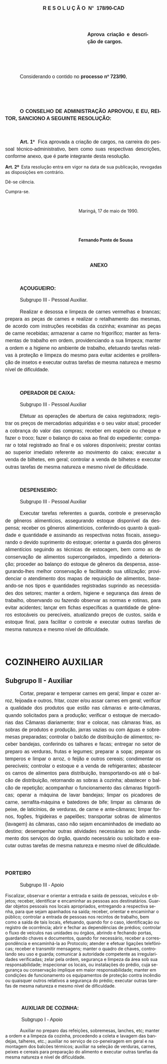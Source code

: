 <body lang=PT-BR style='tab-interval:35.4pt'>

<div class=Section1>

<p class=MsoNormal align=center style='text-align:center;line-height:17.4pt'><b
style='mso-bidi-font-weight:normal'><span style='font-size:12.0pt;mso-bidi-font-size:
10.0pt;font-family:Arial'><![if !supportEmptyParas]>&nbsp;<![endif]><o:p></o:p></span></b></p>

<p class=MsoNormal align=center style='text-align:center;line-height:17.4pt'><b
style='mso-bidi-font-weight:normal'><span style='font-size:12.0pt;mso-bidi-font-size:
10.0pt;font-family:Arial'>R E S O L U Ç Ã O<span style="mso-spacerun: yes"> 
</span>N°<span style="mso-spacerun: yes">  </span>178/90-CAD<o:p></o:p></span></b></p>

<p class=MsoNormal style='margin-top:0cm;margin-right:32.4pt;margin-bottom:
0cm;margin-left:144.0pt;margin-bottom:.0001pt;line-height:17.4pt'><b
style='mso-bidi-font-weight:normal'><span style='font-size:12.0pt;mso-bidi-font-size:
10.0pt;font-family:Arial'><![if !supportEmptyParas]>&nbsp;<![endif]><o:p></o:p></span></b></p>

<p class=MsoNormal style='margin-top:0cm;margin-right:32.4pt;margin-bottom:
0cm;margin-left:144.0pt;margin-bottom:.0001pt;line-height:17.4pt'><b
style='mso-bidi-font-weight:normal'><span style='font-size:12.0pt;mso-bidi-font-size:
10.0pt;font-family:Arial'><![if !supportEmptyParas]>&nbsp;<![endif]><o:p></o:p></span></b></p>

<p class=MsoNormal style='margin-top:0cm;margin-right:32.4pt;margin-bottom:
0cm;margin-left:7.0cm;margin-bottom:.0001pt;text-align:justify;line-height:
17.4pt'><b style='mso-bidi-font-weight:normal'><span style='font-size:12.0pt;
mso-bidi-font-size:10.0pt;font-family:Arial'>Aprova criação e descrição de
cargos.<o:p></o:p></span></b></p>

<p class=MsoNormal style='line-height:17.4pt'><span style='font-size:12.0pt;
mso-bidi-font-size:10.0pt;font-family:Arial'><![if !supportEmptyParas]>&nbsp;<![endif]><o:p></o:p></span></p>

<p class=MsoNormal style='line-height:17.4pt'><span style='font-size:12.0pt;
mso-bidi-font-size:10.0pt;font-family:Arial'><![if !supportEmptyParas]>&nbsp;<![endif]><o:p></o:p></span></p>

<p class=MsoNormal style='text-indent:35.45pt;line-height:17.4pt'><span
style='font-size:12.0pt;mso-bidi-font-size:10.0pt;font-family:Arial'>Considerando
o contido no <b>processo nº 723/90</b>,<o:p></o:p></span></p>

<p class=MsoNormal style='text-indent:35.45pt;line-height:17.4pt'><span
style='font-size:12.0pt;mso-bidi-font-size:10.0pt;font-family:Arial'><![if !supportEmptyParas]>&nbsp;<![endif]><o:p></o:p></span></p>

<p class=MsoNormal style='text-indent:35.45pt;line-height:17.4pt'><span
style='font-size:12.0pt;mso-bidi-font-size:10.0pt;font-family:Arial'><![if !supportEmptyParas]>&nbsp;<![endif]><o:p></o:p></span></p>

<p class=MsoNormal style='margin-right:2.45pt;text-align:justify;text-indent:
35.45pt;line-height:17.4pt'><b><span style='font-size:12.0pt;mso-bidi-font-size:
10.0pt;font-family:Arial'>O CONSELHO DE ADMINISTRAÇÃO APROVOU, E EU, REITOR,
SANCIONO A SEGUINTE RESOLUÇÃO:<o:p></o:p></span></b></p>

<p class=MsoNormal style='margin-right:2.45pt;text-indent:35.45pt;line-height:
17.4pt'><span style='font-size:12.0pt;mso-bidi-font-size:10.0pt;font-family:
Arial'><![if !supportEmptyParas]>&nbsp;<![endif]><o:p></o:p></span></p>

<p class=MsoNormal style='margin-right:2.45pt;text-align:justify;text-indent:
35.45pt;line-height:17.4pt'><b><span style='font-size:12.0pt;mso-bidi-font-size:
10.0pt;font-family:Arial'>Art. 1º<span style="mso-spacerun: yes">  </span></span></b><span
style='font-size:12.0pt;mso-bidi-font-size:10.0pt;font-family:Arial'>Fica
aprovada a criação de cargos, na carreira do pessoal técnico-administrativo,
bem como suas respectivas descrições, conforme anexo, que é parte integrante
desta resolução.<o:p></o:p></span></p>

<p class=MsoBodyTextIndent2 style='text-align:justify'><b>Art. 2º <span
style="mso-spacerun: yes"> </span></b>Esta resolução entra em vigor na data de
sua publicação, revogadas as disposições em contrário.</p>

<p class=MsoBodyTextIndent2 style='text-align:justify'>Dê-se ciência.</p>

<p class=MsoBodyTextIndent2 style='text-align:justify'>Cumpra-se.</p>

<p class=MsoBodyTextIndent2 style='text-align:justify'><![if !supportEmptyParas]>&nbsp;<![endif]><o:p></o:p></p>

<p class=MsoBodyTextIndent2 style='text-align:justify;text-indent:177.2pt'>Maringá,
17 de maio de 1990.</p>

<p class=MsoBodyTextIndent2 style='text-align:justify;text-indent:177.2pt'><![if !supportEmptyParas]>&nbsp;<![endif]><o:p></o:p></p>

<p class=MsoBodyTextIndent2 style='text-align:justify;text-indent:177.2pt'><![if !supportEmptyParas]>&nbsp;<![endif]><o:p></o:p></p>

<p class=MsoBodyTextIndent2 style='text-align:justify;text-indent:177.2pt'><b>Fernando
Ponte de Sousa<o:p></o:p></b></p>

<p class=MsoNormal style='margin-top:0cm;margin-right:2.45pt;margin-bottom:
0cm;margin-left:169.2pt;margin-bottom:.0001pt;text-indent:35.45pt;line-height:
17.4pt'><b style='mso-bidi-font-weight:normal'><span style='font-size:12.0pt;
mso-bidi-font-size:10.0pt;font-family:Arial'><![if !supportEmptyParas]>&nbsp;<![endif]><o:p></o:p></span></b></p>

<p class=MsoNormal style='margin-top:0cm;margin-right:2.45pt;margin-bottom:
0cm;margin-left:169.2pt;margin-bottom:.0001pt;text-indent:35.45pt;line-height:
17.4pt'><b style='mso-bidi-font-weight:normal'><span style='font-size:12.0pt;
mso-bidi-font-size:10.0pt;font-family:Arial'><![if !supportEmptyParas]>&nbsp;<![endif]><o:p></o:p></span></b></p>

<p class=MsoNormal style='margin-top:0cm;margin-right:2.45pt;margin-bottom:
0cm;margin-left:169.2pt;margin-bottom:.0001pt;text-indent:35.45pt;line-height:
17.4pt'><b style='mso-bidi-font-weight:normal'><span style='font-size:12.0pt;
mso-bidi-font-size:10.0pt;font-family:Arial'>ANEXO<o:p></o:p></span></b></p>

<p class=MsoNormal style='margin-right:2.45pt;text-indent:35.45pt;line-height:
17.4pt'><span style='font-size:12.0pt;mso-bidi-font-size:10.0pt;font-family:
Arial'><![if !supportEmptyParas]>&nbsp;<![endif]><o:p></o:p></span></p>

<p class=MsoNormal style='margin-right:2.45pt;text-indent:35.4pt;line-height:
17.4pt'><b style='mso-bidi-font-weight:normal'><span style='font-size:12.0pt;
mso-bidi-font-size:10.0pt;font-family:Arial'>AÇOUGUEIRO:<o:p></o:p></span></b></p>

<p class=MsoNormal style='margin-right:2.45pt;text-indent:35.4pt;line-height:
17.4pt'><span style='font-size:12.0pt;mso-bidi-font-size:10.0pt;font-family:
Arial'>Subgrupo III - Pessoal Auxiliar.<o:p></o:p></span></p>

<p class=MsoNormal style='margin-right:2.45pt;text-align:justify;text-indent:
35.45pt;line-height:17.4pt'><span style='font-size:12.0pt;mso-bidi-font-size:
10.0pt;font-family:Arial'>Realizar e desossa e limpeza de carnes vermelhas e
brancas; prepara as peças de carnes e realizar o retalhamento das mesmas, de
acordo com instruções recebidas da cozinha; examinar as peças de carne
recebidas; armazenar a carne no frigorífico; manter as ferramentas de trabalho
em ordem, providenciando a sua limpeza; manter a ordem e a higiene no ambiente
de trabalho, efetuando tarefas relativas à proteção e limpeza do mesmo para
evitar acidentes e proliferação de insetos e executar outras tarefas de mesma
natureza e mesmo nível de dificuldade.<o:p></o:p></span></p>

<p class=MsoNormal style='margin-right:2.45pt;text-align:justify;text-indent:
35.45pt;line-height:17.4pt'><span style='font-size:12.0pt;mso-bidi-font-size:
10.0pt;font-family:Arial'><![if !supportEmptyParas]>&nbsp;<![endif]><o:p></o:p></span></p>

<p class=MsoNormal style='margin-right:2.45pt;text-indent:35.4pt;line-height:
17.4pt'><b style='mso-bidi-font-weight:normal'><span style='font-size:12.0pt;
mso-bidi-font-size:10.0pt;font-family:Arial'>OPERADOR DE CAIXA:<o:p></o:p></span></b></p>

<p class=MsoNormal style='margin-right:2.45pt;text-indent:35.4pt;line-height:
17.4pt'><span style='font-size:12.0pt;mso-bidi-font-size:10.0pt;font-family:
Arial'>Subgrupo III - Pessoal Auxiliar<o:p></o:p></span></p>

<p class=MsoNormal style='margin-right:2.45pt;text-align:justify;text-indent:
35.45pt;line-height:17.4pt'><span style='font-size:12.0pt;mso-bidi-font-size:
10.0pt;font-family:Arial'>Efetuar as operações de abertura de caixa registradora;
registrar os preços de mercadorias adquiridas e o seu valor atual; proceder a
cobrança do valor das compras; receber em espécie ou cheque e fazer o troco;
fazer o balanço do caixa ao final do expediente; comparar o total registrado ao
final e os valores disponíveis; prestar contas ao superior imediato referente
ao movimento do caixa; executar a venda de bilhetes, em geral; controlar a
venda de bilhetes e executar outras tarefas de mesma natureza e mesmo nível de
dificuldade.<o:p></o:p></span></p>

<p class=MsoNormal style='margin-right:2.45pt;text-indent:35.45pt;line-height:
17.4pt'><b style='mso-bidi-font-weight:normal'><span style='font-size:12.0pt;
mso-bidi-font-size:10.0pt;font-family:Arial'><![if !supportEmptyParas]>&nbsp;<![endif]><o:p></o:p></span></b></p>

<p class=MsoNormal style='margin-right:2.45pt;text-indent:35.45pt;line-height:
17.4pt'><b style='mso-bidi-font-weight:normal'><span style='font-size:12.0pt;
mso-bidi-font-size:10.0pt;font-family:Arial'>DESPENSEIRO:<o:p></o:p></span></b></p>

<p class=MsoNormal style='margin-right:2.45pt;text-indent:35.4pt;line-height:
17.4pt'><span style='font-size:12.0pt;mso-bidi-font-size:10.0pt;font-family:
Arial'>Subgrupo III - Pessoal Auxiliar<o:p></o:p></span></p>

<p class=MsoNormal style='margin-right:2.45pt;text-align:justify;text-indent:
35.45pt;line-height:17.4pt'><span style='font-size:12.0pt;mso-bidi-font-size:
10.0pt;font-family:Arial'>Executar tarefas referentes a guarda, controle e
preservação de gêneros alimentícios, assegurando estoque disponível da
despensa; receber os gêneros alimentícios, conferindo-os quanto à qualidade e
quantidade e assinando as respectivas notas fiscais, assegurando o devido
suprimento do estoque; orientar a guarda dos gêneros alimentícios seguindo as
técnicas de estocagem, bem como as de conservação de alimentos supercongelados,
impedindo a deterioração; proceder ao balanço do estoque de gêneros da
despensa, assegurando-lhes melhor conservação e facilitando sua utilização;
providenciar o atendimento dos mapas de requisição de alimentos, baseando-se
nos tipos e quantidades registradas suprindo as necessidades dos setores;
manter a ordem, higiene e segurança das áreas de trabalho, observando ou
fazendo observar as normas e rotinas, para evitar acidentes; lançar em fichas
específicas a quantidade de gêneros estocáveis ou perecíveis, atualizando
preços de custos, saída e estoque final, para facilitar o controle e executar
outras tarefas de mesma natureza e mesmo nível de dificuldade.<o:p></o:p></span></p>

<p class=MsoNormal style='margin-right:2.45pt;text-indent:35.45pt;line-height:
17.4pt'><span style='font-size:12.0pt;mso-bidi-font-size:10.0pt;font-family:
Arial'><![if !supportEmptyParas]>&nbsp;<![endif]><o:p></o:p></span></p>

<h1>COZINHEIRO AUXILIAR</h1>

<h2>Subgrupo II - Auxiliar</h2>

<p class=MsoNormal style='margin-right:2.45pt;text-align:justify;text-indent:
35.45pt;line-height:17.4pt'><span style='font-size:12.0pt;mso-bidi-font-size:
10.0pt;font-family:Arial'>Cortar, preparar e temperar carnes em geral; limpar e
cozer arroz, feijoada e outros, fritar, cozer e/ou assar carnes em geral;
verificar a qualidade dos produtos que estão nas câmaras e ante-câmaras, quando
solicitados para a produção; verificar o estoque de mercadorias das Câmaras
diariamente; tirar e colocar, nas câmaras frias, as sobras de produtos e
produção, jarras vazias ou com águas e sobremesas preparadas; controlar o
balcão de distribuição de alimentos; receber bandejas, conferindo os talhares e
facas; entregar no setor de preparo as verduras, frutas e legumes; preparar a
sopa; preparar os temperos e limpar o arroz, o feijão e outros cereais;
condimentar os perecíveis; controlar o estoque e a venda de refrigerantes;
abastecer os carros de alimentos para distribuição, trans­portando-os até o
balcão de distribuição, retornando as sobras à cozinha; abastecer o balcão de
repetição; acompanhar o funcionamento das câmaras frigoríficas; operar a
máquina de lavar bandejas; limpar os picadores de carne, serrafita-máquina e
batedores de bife; limpar as câmaras de peixe, de laticínios, de verduras, de
carne e ante-câmaras; limpar fornos, fogões, frigideiras e papelões;
transportar sobras de alimentos (lavagem) às câmaras, caso não sejam
encaminhados de imediato ao destino; desempenhar outras atividades necessárias
ao bom andamento dos serviços do órgão, quando necessário ou solicitado e
executar outras tarefas de mesma natureza e mesmo nível de dificuldade.<o:p></o:p></span></p>

<h3><![if !supportEmptyParas]>&nbsp;<![endif]><o:p></o:p></h3>

<h3>PORTEIRO</h3>

<p class=MsoNormal style='margin-right:2.45pt;text-indent:35.45pt;line-height:
17.4pt'><span style='font-size:12.0pt;mso-bidi-font-size:10.0pt;font-family:
Arial'>Subgrupo III - Apoio<o:p></o:p></span></p>

<p class=MsoBodyTextIndent3>Fiscalizar, observar e orientar a entrada e saída
de pessoas, veículos e objetos; receber, identificar e encaminhar as pessoas
aos destinatários. Guardar objetos pessoais nos locais apropriados, entregando
a respectiva senha, para que sejam apanhados na saída; receber, orientar e
encaminhar o público; controlar a entrada de pessoas nos recintos de trabalho,
bem como a saída de tais locais, efetuando, quando for o caso, identificação ou
registro de ocorrência; abrir e fechar as dependências de prédios; controlar o
fluxo de veículos nas unidades ou órgãos, abrindo e fechando portas, guardando
chaves e documentos, quando for necessário, receber a correspondência e
encaminhá-la ao Protocolo; atender e efetuar ligações telefônicas; receber e
transmitir mensagens; manter o quadro de chaves, controlando seu uso e guarda;
comunicar à autoridade competente as irregularidades verificadas; zelar pela
ordem, segurança e limpeza da área sob sua responsabilidade; inspecionar os
locais, ou instalações do prédio, cuja segurança ou conservação implique em
maior responsabilidade; manter em condições de funcionamento os equipamentos de
proteção contra incêndio ou quaisquer outros relativos a segurança do prédio;
executar outras tarefas de mesma natureza e mesmo nível de dificuldade.</p>

<p class=MsoNormal style='margin-right:2.45pt;text-indent:35.45pt;line-height:
17.4pt'><span style='font-size:12.0pt;mso-bidi-font-size:10.0pt;font-family:
Arial'><![if !supportEmptyParas]>&nbsp;<![endif]><o:p></o:p></span></p>

<p class=MsoNormal style='margin-right:2.45pt;text-indent:39.05pt;line-height:
17.4pt'><b style='mso-bidi-font-weight:normal'><span style='font-size:12.0pt;
mso-bidi-font-size:10.0pt;font-family:Arial'>AUXILIAR DE COZINHA:<o:p></o:p></span></b></p>

<p class=MsoNormal style='margin-right:2.45pt;text-indent:39.05pt;line-height:
17.4pt'><span style='font-size:12.0pt;mso-bidi-font-size:10.0pt;font-family:
Arial'>Subgrupo I - Apoio<o:p></o:p></span></p>

<p class=MsoBodyTextIndent style='margin-right:2.45pt;text-indent:35.45pt'>Auxiliar
no preparo das refeições, sobremesas, lanches, etc; manter a ordem e a limpeza
da cozinha, procedendo a coleta e lavagem das bandejas, talheres, etc.;
auxiliar no serviço de co-peneiragem em geral e na montagem dos balcões
térmicos; auxiliar na seleção de verduras, carnes, peixes e cereais para
preparação do alimento e executar outras tarefas da mesma natureza e nível de
dificuldade.</p>

<p class=MsoNormal style='margin-right:2.45pt;text-indent:35.45pt;line-height:
17.4pt'><span style='font-size:12.0pt;mso-bidi-font-size:10.0pt;font-family:
Arial'><![if !supportEmptyParas]>&nbsp;<![endif]><o:p></o:p></span></p>

</div>

</body>
